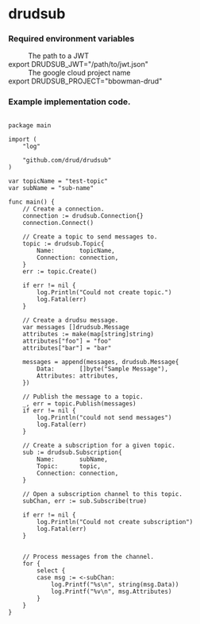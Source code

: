 # drudsub


### Required environment variables

<dl>
<dd>The path to a JWT</dd>
<dt>export DRUDSUB_JWT="/path/to/jwt.json"</dt>
<dd>The google cloud project name</dd>
<dt>export DRUDSUB_PROJECT="bbowman-drud"</dt>
</dl>

### Example implementation code.

```golang

package main

import (
	"log"

	"github.com/drud/drudsub"
)

var topicName = "test-topic"
var subName = "sub-name"

func main() {
    // Create a connection.
	connection := drudsub.Connection{}
	connection.Connect()

    // Create a topic to send messages to.
	topic := drudsub.Topic{
		Name:       topicName,
		Connection: connection,
	}
	err := topic.Create()

	if err != nil {
		log.Println("Could not create topic.")
		log.Fatal(err)
	}

    // Create a drudsu message.
	var messages []drudsub.Message
	attributes := make(map[string]string)
	attributes["foo"] = "foo"
	attributes["bar"] = "bar"

	messages = append(messages, drudsub.Message{
		Data:       []byte("Sample Message"),
		Attributes: attributes,
	})

    // Publish the message to a topic.
	_, err = topic.Publish(messages)
	if err != nil {
		log.Println("could not send messages")
		log.Fatal(err)
	}

    // Create a subscription for a given topic.
	sub := drudsub.Subscription{
		Name:       subName,
		Topic:      topic,
		Connection: connection,
	}

    // Open a subscription channel to this topic.
	subChan, err := sub.Subscribe(true)

	if err != nil {
		log.Println("Could not create subscription")
		log.Fatal(err)
	}  

    
    // Process messages from the channel.
	for {
		select {
		case msg := <-subChan:
			log.Printf("%s\n", string(msg.Data))
			log.Printf("%v\n", msg.Attributes)
		}
	}
}


```

